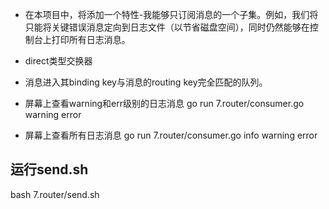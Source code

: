 - 在本项目中，将添加一个特性-我能够只订阅消息的一个子集。例如，我们将只能将关键错误消息定向到日志文件（以节省磁盘空间），同时仍然能够在控制台上打印所有日志消息。

- direct类型交换器
- 消息进入其binding key与消息的routing key完全匹配的队列。

- 屏幕上查看warning和err级别的日志消息
go run 7.router/consumer.go warning error
- 屏幕上查看所有日志消息
go run 7.router/consumer.go info warning error
## 运行send.sh
bash  7.router/send.sh